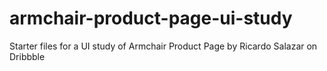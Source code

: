 # armchair-product-page-ui-study
Starter files for a UI study of Armchair Product Page by Ricardo Salazar on Dribbble
